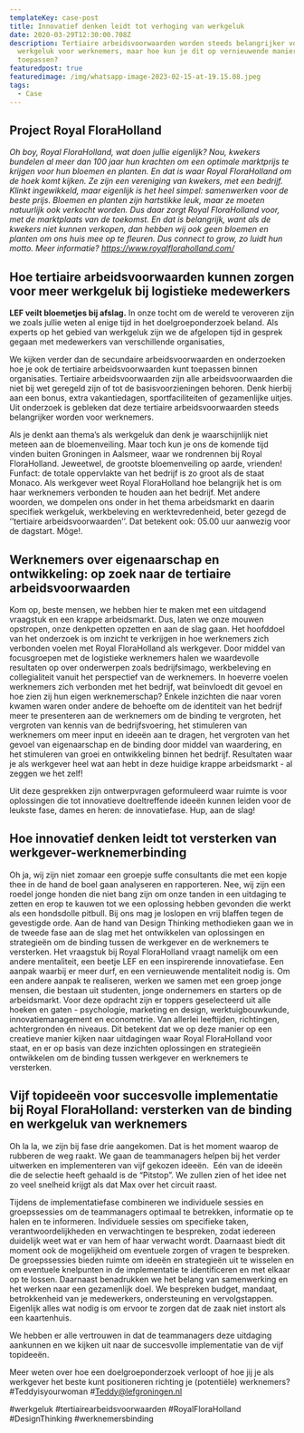 ```yaml
---
templateKey: case-post
title: Innovatief denken leidt tot verhoging van werkgeluk
date: 2020-03-29T12:30:00.708Z
description: Tertiaire arbeidsvoorwaarden worden steeds belangrijker voor het
  werkgeluk voor werknemers, maar hoe kun je dit op vernieuwende manieren
  toepassen?
featuredpost: true
featuredimage: /img/whatsapp-image-2023-02-15-at-19.15.08.jpeg
tags:
  - Case
---
```

## Project Royal FloraHolland

*Oh boy, Royal FloraHolland, wat doen jullie eigenlijk? Nou, kwekers bundelen al meer dan 100 jaar hun krachten om een optimale marktprijs te krijgen voor hun bloemen en planten. En dat is waar Royal FloraHolland om de hoek komt kijken. Ze zijn een vereniging van kwekers, met een bedrijf. Klinkt ingewikkeld, maar eigenlijk is het heel simpel: samenwerken voor de beste prijs. Bloemen en planten zijn hartstikke leuk, maar ze moeten natuurlijk ook verkocht worden. Dus daar zorgt Royal FloraHolland voor, met de marktplaats van de toekomst. En dat is belangrijk, want als de kwekers niet kunnen verkopen, dan hebben wij ook geen bloemen en planten om ons huis mee op te fleuren. Dus connect to grow, zo luidt hun motto. Meer informatie? https://www.royalfloraholland.com/*

## **Hoe tertiaire arbeidsvoorwaarden kunnen zorgen voor meer werkgeluk bij logistieke medewerkers**

**LEF veilt bloemetjes bij afslag.** In onze tocht om de wereld te veroveren zijn we zoals jullie weten al enige tijd in het doelgroeponderzoek beland. Als experts op het gebied van werkgeluk zijn we de afgelopen tijd in gesprek gegaan met medewerkers van verschillende organisaties, 

We kijken verder dan de secundaire arbeidsvoorwaarden en onderzoeken hoe je ook de tertiaire arbeidsvoorwaarden kunt toepassen binnen organisaties. Tertiaire arbeidsvoorwaarden zijn alle arbeidsvoorwaarden die niet bij wet geregeld zijn of tot de basisvoorzieningen behoren. Denk hierbij aan een bonus, extra vakantiedagen, sportfaciliteiten of gezamenlijke uitjes. Uit onderzoek is gebleken dat deze tertiaire arbeidsvoorwaarden steeds belangrijker worden voor werknemers.

Als je denkt aan thema’s als werkgeluk dan denk je waarschijnlijk niet meteen aan de bloemenveiling. Maar toch kun je ons de komende tijd vinden buiten Groningen in Aalsmeer, waar we rondrennen bij Royal FloraHolland. Jeweetwel, de grootste bloemenveiling op aarde, vrienden! Funfact: de totale oppervlakte van het bedrijf is zo groot als de staat Monaco. Als werkgever weet Royal FloraHolland hoe belangrijk het is om haar werknemers verbonden te houden aan het bedrijf. Met andere woorden, we dompelen ons onder in het thema arbeidsmarkt en daarin specifiek werkgeluk, werkbeleving en werktevredenheid, beter gezegd de ‘’tertiaire arbeidsvoorwaarden’’. Dat betekent ook: 05.00 uur aanwezig voor de dagstart. Môge!. 

## **Werknemers over eigenaarschap en ontwikkeling: op zoek naar de tertiaire arbeidsvoorwaarden**

Kom op, beste mensen, we hebben hier te maken met een uitdagend vraagstuk en een krappe arbeidsmarkt. Dus, laten we onze mouwen opstropen, onze denkpetten opzetten en aan de slag gaan. Het hoofddoel van het onderzoek is om inzicht te verkrijgen in hoe werknemers zich verbonden voelen met Royal FloraHolland als werkgever. Door middel van focusgroepen met de logistieke werknemers halen we waardevolle resultaten op over onderwerpen zoals bedrijfsimago, werkbeleving en collegialiteit vanuit het perspectief van de werknemers. In hoeverre voelen werknemers zich verbonden met het bedrijf, wat beïnvloedt dit gevoel en hoe zien zij hun eigen werknemerschap? Enkele inzichten die naar voren kwamen waren onder andere de behoefte om de identiteit van het bedrijf meer te presenteren aan de werknemers om de binding te vergroten, het vergroten van kennis van de bedrijfsvoering, het stimuleren van werknemers om meer input en ideeën aan te dragen, het vergroten van het gevoel van eigenaarschap en de binding door middel van waardering, en het stimuleren van groei en ontwikkeling binnen het bedrijf. Resultaten waar je als werkgever heel wat aan hebt in deze huidige krappe arbeidsmarkt - al zeggen we het zelf! 

Uit deze gesprekken zijn ontwerpvragen geformuleerd waar ruimte is voor oplossingen die tot innovatieve doeltreffende ideeën kunnen leiden voor de leukste fase, dames en heren: de innovatiefase. Hup, aan de slag!

## **Hoe innovatief denken leidt tot versterken van werkgever-werknemerbinding** 

Oh ja, wij zijn niet zomaar een groepje suffe consultants die met een kopje thee in de hand de boel gaan analyseren en rapporteren. Nee, wij zijn een roedel jonge honden die niet bang zijn om onze tanden in een uitdaging te zetten en erop te kauwen tot we een oplossing hebben gevonden die werkt als een hondsdolle pitbull. Bij ons mag je loslopen en vrij blaffen tegen de gevestigde orde. Aan de hand van Design Thinking methodieken gaan we in de tweede fase aan de slag met het ontwikkelen van oplossingen en strategieën om de binding tussen de werkgever en de werknemers te versterken. Het vraagstuk bij Royal FloraHolland vraagt namelijk om een andere mentaliteit, een beetje LEF en een inspirerende innovatiefase. Een aanpak waarbij er meer durf, en een vernieuwende mentaliteit nodig is. Om een andere aanpak te realiseren, werken we samen met een groep jonge mensen, die bestaan uit studenten, jonge ondernemers en starters op de arbeidsmarkt. Voor deze opdracht zijn er toppers geselecteerd uit alle hoeken en gaten - psychologie, marketing en design, werktuigbouwkunde, innovatiemanagement en econometrie. Van allerlei leeftijden, richtingen, achtergronden én niveaus. Dit betekent dat we op deze manier op een creatieve manier kijken naar uitdagingen waar Royal FloraHolland voor staat, en er op basis van deze inzichten oplossingen en strategieën ontwikkelen om de binding tussen werkgever en werknemers te versterken. 

## **Vijf topideeën voor succesvolle implementatie bij Royal FloraHolland: versterken van de binding en werkgeluk van werknemers**

Oh la la, we zijn bij fase drie aangekomen. Dat is het moment waarop de rubberen de weg raakt. We gaan de teammanagers helpen bij het verder uitwerken en implementeren van vijf gekozen ideeën.  Eén van de ideeën die de selectie heeft gehaald is de “Pitstop”. We zullen zien of het idee net zo veel snelheid krijgt als dat Max over het circuit raast. 

Tijdens de implementatiefase combineren we individuele sessies en groepssessies om de teammanagers optimaal te betrekken, informatie op te halen en te informeren. Individuele sessies om specifieke taken, verantwoordelijkheden en verwachtingen te bespreken, zodat iedereen duidelijk weet wat er van hem of haar verwacht wordt. Daarnaast biedt dit moment ook de mogelijkheid om eventuele zorgen of vragen te bespreken. De groepssessies bieden ruimte om ideeën en strategieën uit te wisselen en om eventuele knelpunten in de implementatie te identificeren en met elkaar op te lossen. Daarnaast benadrukken we het belang van samenwerking en het werken naar een gezamenlijk doel. We bespreken budget, mandaat, betrokkenheid van je medewerkers, ondersteuning en vervolgstappen. Eigenlijk alles wat nodig is om ervoor te zorgen dat de zaak niet instort als een kaartenhuis.

We hebben er alle vertrouwen in dat de teammanagers deze uitdaging aankunnen en we kijken uit naar de succesvolle implementatie van de vijf topideeën.

Meer weten over hoe een doelgroeponderzoek verloopt of hoe jij je als werkgever het beste kunt positioneren richting je (potentiële) werknemers? #Teddyisyourwoman #Teddy@lefgroningen.nl

\#werkgeluk #tertiairearbeidsvoorwaarden #RoyalFloraHolland #DesignThinking #werknemersbinding